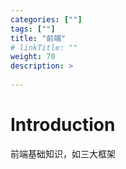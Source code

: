 ```yaml
---
categories: [""] 
tags: [""] 
title: "前端"
# linkTitle: ""
weight: 70
description: >
  
---
```


# Introduction
前端基础知识，如三大框架
